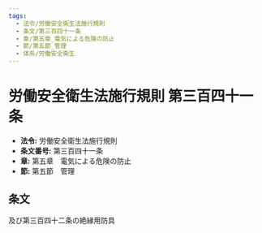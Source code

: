 ```yaml
---
tags:
  - 法令/労働安全衛生法施行規則
  - 条文/第三百四十一条
  - 章/第五章_電気による危険の防止
  - 節/第五節_管理
  - 体系/労働安全衛生
---
```

# 労働安全衛生法施行規則 第三百四十一条

- **法令:** 労働安全衛生法施行規則
- **条文番号:** 第三百四十一条
- **章:** 第五章　電気による危険の防止
- **節:** 第五節　管理

## 条文
及び第三百四十二条の絶縁用防具

